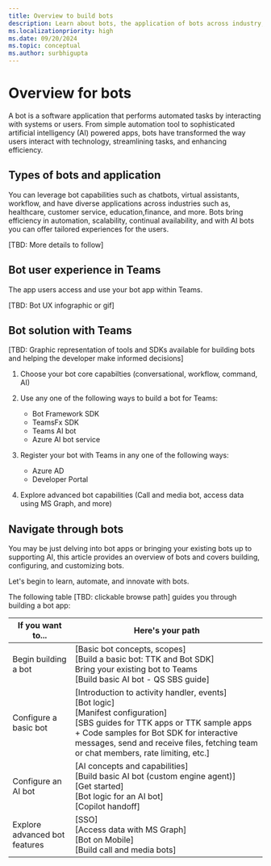 ```yaml
---
title: Overview to build bots
description: Learn about bots, the application of bots across industry, build familiarity with bots in Teams environment and bot development SDKs and libraries. It offers a map through the module to help you navigate through various tasks for building a bot.
ms.localizationpriority: high
ms.date: 09/20/2024
ms.topic: conceptual
ms.author: surbhigupta
---
```


# Overview for bots

A bot is a software application that performs automated tasks by interacting with systems or users. From simple automation tool to sophisticated artificial intelligency (AI) powered apps, bots have transformed the way users interact with technology, streamlining tasks, and enhancing efficiency.

## Types of bots and application

You can leverage bot capabilities such as chatbots, virtual assistants, workflow, and have diverse applications across industries such as, healthcare, customer service, education,finance, and more. Bots bring efficiency in automation, scalability, continual availability, and with AI bots you can offer tailored experiences for the users.

[TBD: More details to follow]

## Bot user experience in Teams

The app users access and use your bot app within Teams.

[TBD: Bot UX infographic or gif]

## Bot solution with Teams

[TBD: Graphic representation of tools and SDKs available for building bots and helping the developer make informed decisions]

1. Choose your bot core capabilties (conversational, workflow, command, AI)
1. Use any one of the following ways to build a bot for Teams:

    * Bot Framework SDK
    * TeamsFx SDK
    * Teams AI bot
    * Azure AI bot service

1. Register your bot with Teams in any one of the following ways:

    * Azure AD
    * Developer Portal

1. Explore advanced bot capabilities (Call and media bot, access data using MS Graph, and more)

## Navigate through bots

You may be just delving into bot apps or bringing your existing bots up to supporting AI, this article provides an overview of bots and covers building, configuring, and customizing bots.

Let's begin to learn, automate, and innovate with bots.

The following table [TBD: clickable browse path] guides you through building a bot app:

| If you want to... | Here's your path |
| --- | --- |
| Begin building a bot | [Basic bot concepts, scopes] <br> [Build a basic bot: TTK and Bot SDK] <br> Bring your existing bot to Teams <br> [Build basic AI bot - QS SBS guide] |
| Configure a basic bot | [Introduction to activity handler, events] <br> [Bot logic] <br> [Manifest configuration] <br> [SBS guides for TTK apps or TTK sample apps + Code samples for Bot SDK for interactive messages, send and receive files, fetching team or chat members, rate limiting, etc.] |
| Configure an AI bot | [AI concepts and capabilities] <br> [Build basic AI bot (custom engine agent)] <br> [Get started] <br> [Bot logic for an AI bot] <br> [Copilot handoff] |
| Explore advanced bot features | [SSO] <br> [Access data with MS Graph] <br> [Bot on Mobile] <br> [Build call and media bots] |
